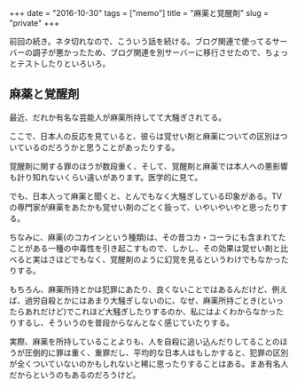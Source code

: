 +++
date = "2016-10-30"
tags =  ["memo"]
title = "麻薬と覚醒剤"
slug = "private"
+++

前回の続き。ネタ切れなので、こういう話を続ける。ブログ関連で使ってるサーバーの調子が悪かったため、ブログ関連を別サーバーに移行させたので、ちょっとテストしたりといろいろ。

## 麻薬と覚醒剤	

最近、だれか有名な芸能人が麻薬所持してて大騒ぎされてる。

ここで、日本人の反応を見ていると、彼らは覚せい剤と麻薬についての区別はついているのだろうかと思うことがあったりする。

覚醒剤に関する罪のほうが数段重く、そして、覚醒剤と麻薬では本人への悪影響も計り知れないくらい違いがあります。医学的に見て。

でも、日本人って麻薬と聞くと、とんでもなく大騒ぎしている印象がある。TVの専門家が麻薬をあたかも覚せい剤のごとく扱って、いやいやいやと思ったりする。

ちなみに、麻薬(のコカインという種類)は、その昔コカ・コーラにも含まれてたことがある一種の中毒性を引き起こすもので、しかし、その効果は覚せい剤と比べると実はさほどでもなく、覚醒剤のように幻覚を見るというわけでもなかったりする。

もちろん、麻薬所持とかは犯罪にあたり、良くないことではあるんだけど、例えば、過労自殺とかにはあまり大騒ぎしないのに、なぜ、麻薬所持ごとき(といったらあれだけど)でこれほど大騒ぎしたりするのか、私にはよくわからなかったりするし、そういうのを普段からなんとなく感じていたりする。

実際、麻薬を所持していることよりも、人を自殺に追い込んだりしてることのほうが圧倒的に罪は重く、重罪だし、平均的な日本人はもしかすると、犯罪の区別が全くついていないのかもしれないと稀に思ったりすることはある。まあ有名人だからというのもあるのだろうけど。
	
